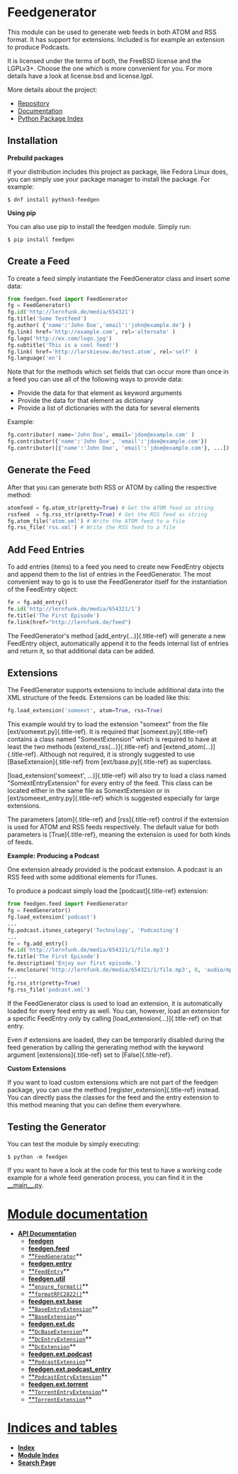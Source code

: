 # Feedgenerator

This module can be used to generate web feeds in both ATOM and RSS
format. It has support for extensions. Included is for example an
extension to produce Podcasts.

It is licensed under the terms of both, the FreeBSD license and the
LGPLv3+. Choose the one which is more convenient for you. For more
details have a look at license.bsd and license.lgpl.

More details about the project:

-   [Repository](https://github.com/lkiesow/python-feedgen)
-   [Documentation](https://lkiesow.github.io/python-feedgen/)
-   [Python Package Index](https://pypi.python.org/pypi/feedgen/)

## Installation

**Prebuild packages**

If your distribution includes this project as package, like Fedora Linux
does, you can simply use your package manager to install the package.
For example:

    $ dnf install python3-feedgen

**Using pip**

You can also use pip to install the feedgen module. Simply run:

    $ pip install feedgen

## Create a Feed

To create a feed simply instantiate the FeedGenerator class and insert
some data:

``` python
from feedgen.feed import FeedGenerator
fg = FeedGenerator()
fg.id('http://lernfunk.de/media/654321')
fg.title('Some Testfeed')
fg.author( {'name':'John Doe','email':'john@example.de'} )
fg.link( href='http://example.com', rel='alternate' )
fg.logo('http://ex.com/logo.jpg')
fg.subtitle('This is a cool feed!')
fg.link( href='http://larskiesow.de/test.atom', rel='self' )
fg.language('en')
```

Note that for the methods which set fields that can occur more than once
in a feed you can use all of the following ways to provide data:

-   Provide the data for that element as keyword arguments
-   Provide the data for that element as dictionary
-   Provide a list of dictionaries with the data for several elements

Example:

``` python
fg.contributor( name='John Doe', email='jdoe@example.com' )
fg.contributor({'name':'John Doe', 'email':'jdoe@example.com'})
fg.contributor([{'name':'John Doe', 'email':'jdoe@example.com'}, ...])
```

## Generate the Feed

After that you can generate both RSS or ATOM by calling the respective
method:

``` python
atomfeed = fg.atom_str(pretty=True) # Get the ATOM feed as string
rssfeed  = fg.rss_str(pretty=True) # Get the RSS feed as string
fg.atom_file('atom.xml') # Write the ATOM feed to a file
fg.rss_file('rss.xml') # Write the RSS feed to a file
```

## Add Feed Entries

To add entries (items) to a feed you need to create new FeedEntry
objects and append them to the list of entries in the FeedGenerator. The
most convenient way to go is to use the FeedGenerator itself for the
instantiation of the FeedEntry object:

``` python
fe = fg.add_entry()
fe.id('http://lernfunk.de/media/654321/1')
fe.title('The First Episode')
fe.link(href="http://lernfunk.de/feed")
```

The FeedGenerator\'s method [add_entry(\...)]{.title-ref} will generate
a new FeedEntry object, automatically append it to the feeds internal
list of entries and return it, so that additional data can be added.

## Extensions

The FeedGenerator supports extensions to include additional data into
the XML structure of the feeds. Extensions can be loaded like this:

``` python
fg.load_extension('someext', atom=True, rss=True)
```

This example would try to load the extension "someext" from the file
[ext/someext.py]{.title-ref}. It is required that
[someext.py]{.title-ref} contains a class named "SomextExtension" which
is required to have at least the two methods
[extend_rss(\...)]{.title-ref} and [extend_atom(\...)]{.title-ref}.
Although not required, it is strongly suggested to use
[BaseExtension]{.title-ref} from [ext/base.py]{.title-ref} as
superclass.

[load_extension(\'someext\', \...)]{.title-ref} will also try to load a
class named "SomextEntryExtension" for every entry of the feed. This
class can be located either in the same file as SomextExtension or in
[ext/someext_entry.py]{.title-ref} which is suggested especially for
large extensions.

The parameters [atom]{.title-ref} and [rss]{.title-ref} control if the
extension is used for ATOM and RSS feeds respectively. The default value
for both parameters is [True]{.title-ref}, meaning the extension is used
for both kinds of feeds.

**Example: Producing a Podcast**

One extension already provided is the podcast extension. A podcast is an
RSS feed with some additional elements for ITunes.

To produce a podcast simply load the [podcast]{.title-ref} extension:

``` python
from feedgen.feed import FeedGenerator
fg = FeedGenerator()
fg.load_extension('podcast')
...
fg.podcast.itunes_category('Technology', 'Podcasting')
...
fe = fg.add_entry()
fe.id('http://lernfunk.de/media/654321/1/file.mp3')
fe.title('The First Episode')
fe.description('Enjoy our first episode.')
fe.enclosure('http://lernfunk.de/media/654321/1/file.mp3', 0, 'audio/mpeg')
...
fg.rss_str(pretty=True)
fg.rss_file('podcast.xml')
```

If the FeedGenerator class is used to load an extension, it is
automatically loaded for every feed entry as well. You can, however,
load an extension for a specific FeedEntry only by calling
[load_extension(\...)]{.title-ref} on that entry.

Even if extensions are loaded, they can be temporarily disabled during
the feed generation by calling the generating method with the keyword
argument [extensions]{.title-ref} set to [False]{.title-ref}.

**Custom Extensions**

If you want to load custom extensions which are not part of the feedgen
package, you can use the method [register_extension]{.title-ref}
instead. You can directly pass the classes for the feed and the entry
extension to this method meaning that you can define them everywhere.

## Testing the Generator

You can test the module by simply executing:

    $ python -m feedgen

If you want to have a look at the code for this test to have a working
code example for a whole feed generation process, you can find it in the
[\_\_main\_\_.py](https://github.com/lkiesow/python-feedgen/blob/master/feedgen/__main__.py).

# [**Module documentation**](https://feedgen.kiesow.be/#id8)

* [**API Documentation**](https://feedgen.kiesow.be/api.html)  
  * [**feedgen**](https://feedgen.kiesow.be/api.html#feedgen)  
  * [**feedgen.feed**](https://feedgen.kiesow.be/api.feed.html)  
  * [**`FeedGenerator`](https://feedgen.kiesow.be/api.feed.html#feedgen.feed.FeedGenerator)**  
  * [**feedgen.entry**](https://feedgen.kiesow.be/api.entry.html)  
  * [**`FeedEntry`](https://feedgen.kiesow.be/api.entry.html#feedgen.entry.FeedEntry)**  
  * [**feedgen.util**](https://feedgen.kiesow.be/api.util.html)  
  * [**`ensure_format()`](https://feedgen.kiesow.be/api.util.html#feedgen.util.ensure_format)**  
  * [**`formatRFC2822()`](https://feedgen.kiesow.be/api.util.html#feedgen.util.formatRFC2822)**  
  * [**feedgen.ext.base**](https://feedgen.kiesow.be/ext/api.ext.base.html)  
  * [**`BaseEntryExtension`](https://feedgen.kiesow.be/ext/api.ext.base.html#feedgen.ext.base.BaseEntryExtension)**  
  * [**`BaseExtension`](https://feedgen.kiesow.be/ext/api.ext.base.html#feedgen.ext.base.BaseExtension)**  
  * [**feedgen.ext.dc**](https://feedgen.kiesow.be/ext/api.ext.dc.html)  
  * [**`DcBaseExtension`](https://feedgen.kiesow.be/ext/api.ext.dc.html#feedgen.ext.dc.DcBaseExtension)**  
  * [**`DcEntryExtension`](https://feedgen.kiesow.be/ext/api.ext.dc.html#feedgen.ext.dc.DcEntryExtension)**  
  * [**`DcExtension`](https://feedgen.kiesow.be/ext/api.ext.dc.html#feedgen.ext.dc.DcExtension)**  
  * [**feedgen.ext.podcast**](https://feedgen.kiesow.be/ext/api.ext.podcast.html)  
  * [**`PodcastExtension`](https://feedgen.kiesow.be/ext/api.ext.podcast.html#feedgen.ext.podcast.PodcastExtension)**  
  * [**feedgen.ext.podcast\_entry**](https://feedgen.kiesow.be/ext/api.ext.podcast_entry.html)  
  * [**`PodcastEntryExtension`](https://feedgen.kiesow.be/ext/api.ext.podcast_entry.html#feedgen.ext.podcast_entry.PodcastEntryExtension)**  
  * [**feedgen.ext.torrent**](https://feedgen.kiesow.be/ext/api.ext.torrent.html)  
  * [**`TorrentEntryExtension`](https://feedgen.kiesow.be/ext/api.ext.torrent.html#feedgen.ext.torrent.TorrentEntryExtension)**  
  * [**`TorrentExtension`](https://feedgen.kiesow.be/ext/api.ext.torrent.html#feedgen.ext.torrent.TorrentExtension)**

# [**Indices and tables**](https://feedgen.kiesow.be/#id9)

* [**Index**](https://feedgen.kiesow.be/genindex.html)  
* [**Module Index**](https://feedgen.kiesow.be/py-modindex.html)  
* [**Search Page**](https://feedgen.kiesow.be/search.html)

